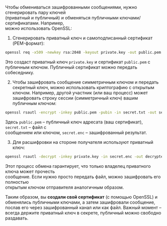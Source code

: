 Чтобы обмениваться зашифрованными сообщениями, нужно сгенерировать пару ключей  
(приватный и публичный) и обменяться публичными ключами/сертификатами. Например,  
можно использовать OpenSSL:  

1. Сгенерировать приватный ключ и самоподписанный сертификат (PEM-формат):  
```bash
openssl req -x509 -newkey rsa:2048 -keyout private.key -out public.pem -days 365  
```
Это создаст приватный ключ `private.key` и сертификат `public.pem` с   
публичным ключом. Публичный сертификат можно передать собеседнику.  

2. Чтобы зашифровать сообщение симметричным ключом и передать секретный ключ,  можно использовать криптографию с открытым ключом. Например, другой участник (или  ваш процесс) может зашифровать строку сессии (симметричный ключ) вашим публичным  ключом:  
```bash
openssl rsautl -encrypt -inkey public.pem -pubin -in secret.txt -out secret.enc  
```
Здесь `public.pem` – публичный ключ адресата (ваш сертификат), `secret.txt` – файл с  
сообщением или ключом, `secret.enc` – зашифрованный результат.  

3. Для расшифровки на стороне получателя используют приватный ключ:  
```bash
openssl rsautl -decrypt -inkey private.key -in secret.enc -out decrypted.txt  
```
Этот процесс обмена гарантирует, что только владелец приватного ключа может прочесть  
сообщение. Если нужно просто передать файл, можно зашифровать его полностью  
открытым ключом отправителя аналогичным образом.  

Таким образом, вы **создали свой сертификат** (с помощью OpenSSL) и обменялись публичными  ключами, а затем зашифровали сообщение, послав его через зашифрованный канал или как  файл. Важный момент – всегда держите приватный ключ в секрете, публичный можно свободно  раздавать.